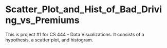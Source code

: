 # Scatter_Plot_and_Hist_of_Bad_Driving_vs_Premiums
This is project #1 for CS 444 - Data Visualizations. It consists of a hypothesis, a scatter plot, and histogram.
